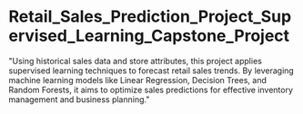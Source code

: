 # Retail_Sales_Prediction_Project_Supervised_Learning_Capstone_Project
"Using historical sales data and store attributes, this project applies supervised learning techniques to forecast retail sales trends. By leveraging machine learning models like Linear Regression, Decision Trees, and Random Forests, it aims to optimize sales predictions for effective inventory management and business planning."
